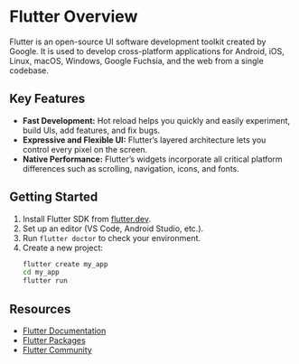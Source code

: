 # Flutter Overview

Flutter is an open-source UI software development toolkit created by Google. It is used to develop cross-platform applications for Android, iOS, Linux, macOS, Windows, Google Fuchsia, and the web from a single codebase.

## Key Features

- **Fast Development:** Hot reload helps you quickly and easily experiment, build UIs, add features, and fix bugs.
- **Expressive and Flexible UI:** Flutter’s layered architecture lets you control every pixel on the screen.
- **Native Performance:** Flutter’s widgets incorporate all critical platform differences such as scrolling, navigation, icons, and fonts.

## Getting Started

1. Install Flutter SDK from [flutter.dev](https://flutter.dev).
2. Set up an editor (VS Code, Android Studio, etc.).
3. Run `flutter doctor` to check your environment.
4. Create a new project:
   ```bash
   flutter create my_app
   cd my_app
   flutter run
   ```

## Resources

- [Flutter Documentation](https://docs.flutter.dev/)
- [Flutter Packages](https://pub.dev/)
- [Flutter Community](https://flutter.dev/community)
